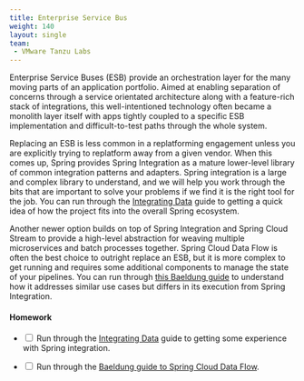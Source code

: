 ```yaml
---
title: Enterprise Service Bus
weight: 140
layout: single
team:
 - VMware Tanzu Labs
---
```


Enterprise Service Buses (ESB) provide an orchestration layer for the many moving parts of an application portfolio. Aimed at enabling separation of concerns through a service orientated architecture along with a feature-rich stack of integrations, this well-intentioned technology often became a monolith layer itself with apps tightly coupled to a specific ESB implementation and difficult-to-test paths through the whole system.

Replacing an ESB is less common in a replatforming engagement unless you are explicitly trying to replatform away from a given vendor. When this comes up, Spring provides Spring Integration as a mature lower-level library of common integration patterns and adapters. Spring integration is a large and complex library to understand, and we will help you work through the bits that are important to solve your problems if we find it is the right tool for the job. You can run through the [Integrating Data](https://spring.io/guides/gs/integration/) guide to getting a quick idea of how the project fits into the overall Spring ecosystem.

Another newer option builds on top of Spring Integration and Spring Cloud Stream to provide a high-level abstraction for weaving multiple microservices and batch processes together. Spring Cloud Data Flow is often the best choice to outright replace an ESB, but it is more complex to get running and requires some additional components to manage the state of your pipelines. You can run through [this Baeldung guide](https://www.baeldung.com/spring-cloud-data-flow-stream-processing) to understand how it addresses similar use cases but differs in its execution from Spring Integration.


#### Homework

- <input type="checkbox"> Run through the [Integrating Data](https://spring.io/guides/gs/integration/) guide to getting some experience with Spring integration.

- <input type="checkbox"> Run through the [Baeldung guide to Spring Cloud Data Flow](https://www.baeldung.com/spring-cloud-data-flow-stream-processing).


